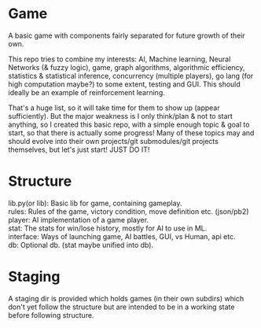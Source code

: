 # Game
A basic game with components fairly separated for future growth of their own.

This repo tries to combine my interests: AI, Machine learning, Neural Networks (& fuzzy logic), game, graph algorithms, algorithmic efficiency, statistics & statistical inference, concurrency (multiple players), go lang (for high computation maybe?) to some extent, testing and GUI. This should ideally be an example of reinforcement learning.

That's a huge list, so it will take time for them to show up (appear sufficiently). But the major weakness is I only think/plan & not to start anything, so I created this basic repo, with a simple enough topic & goal to start, so that there is actually some progress!
Many of these topics may and should evolve into their own projects/git submodules/git projects themselves, but let's just start!
JUST DO IT!

# Structure

lib.py(or lib): Basic lib for game, containing gameplay.  
rules: Rules of the game, victory condition, move definition etc. (json/pb2)  
player: AI implementation of a game player.  
stat: The stats for win/lose history, mostly for AI to use in ML.  
interface: Ways of launching game, AI battles, GUI, vs Human, api etc.  
db: Optional db. (stat maybe unified into db).  

# Staging

A staging dir is provided which holds games (in their own subdirs) which don't
yet follow the structure but are intended to be in a working state before
following structure.
